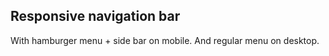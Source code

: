 ## Responsive navigation bar

With hamburger menu + side bar on mobile. And regular menu on desktop.
